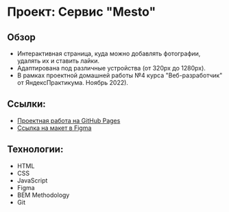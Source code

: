# Проект: Сервис "Mesto"
## Обзор
- Интерактивная страница, куда можно добавлять фотографии, удалять их и ставить лайки. 
- Адаптирована под различные устройства (от 320px до 1280px). 
- В рамках проектной домашней работы №4 курса "Веб-разработчик" от ЯндексПрактикума. Ноябрь 2022). 

## Ccылки:
* [Проектная работа на GitHub Pages](https://geteldark.github.io/mesto/)
* [Ссылка на макет в Figma](https://www.figma.com/file/2cn9N9jSkmxD84oJik7xL7/JavaScript.-Sprint-4?node-id=0%3A1)

## Технологии: 
* HTML
* CSS 
* JavaScript
* Figma
* BEM Methodology 
* Git 